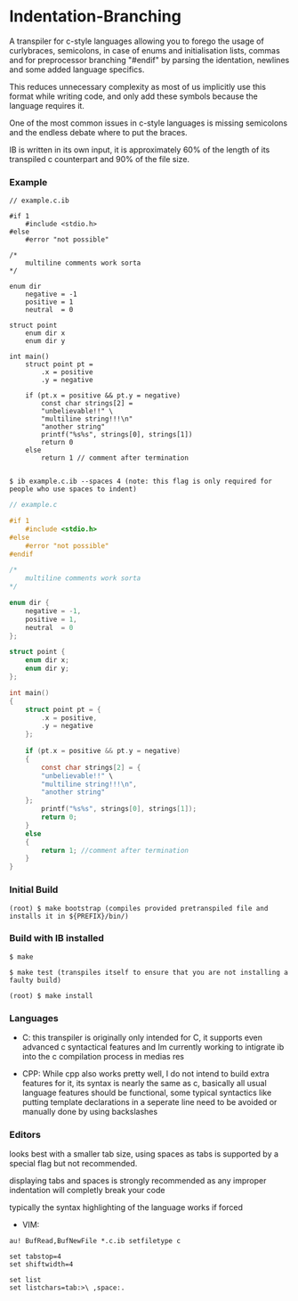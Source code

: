 # Indentation-Branching

A transpiler for c-style languages allowing you to forego the usage of curlybraces, semicolons, in case of enums and initialisation lists, commas and for preprocessor branching "#endif" by parsing the identation, newlines and some added language specifics.

This reduces unnecessary complexity as most of us implicitly use this format while writing code, and only add these symbols because the language requires it.

One of the most common issues in c-style languages is missing semicolons and the endless debate where to put the braces.

IB is written in its own input, it is approximately 60% of the length of its transpiled c counterpart and 90% of the file size.

### Example

```
// example.c.ib

#if 1
    #include <stdio.h>
#else
    #error "not possible"

/*
    multiline comments work sorta
*/

enum dir
    negative = -1
    positive = 1
    neutral  = 0

struct point
    enum dir x
    enum dir y

int main()
    struct point pt =
        .x = positive
        .y = negative
    
    if (pt.x = positive && pt.y = negative)
    	const char strings[2] =
		"unbelievable!!" \
		"multiline string!!!\n"
		"another string"
        printf("%s%s", strings[0], strings[1])
        return 0
    else
        return 1 // comment after termination
		
```

```
$ ib example.c.ib --spaces 4 (note: this flag is only required for people who use spaces to indent)
```

```c
// example.c

#if 1
    #include <stdio.h>
#else
    #error "not possible"
#endif

/*
    multiline comments work sorta
*/

enum dir {
    negative = -1,
    positive = 1,
    neutral  = 0
};

struct point {
    enum dir x;
    enum dir y;
};

int main()
{
    struct point pt = {
        .x = positive,
        .y = negative
    };
    
    if (pt.x = positive && pt.y = negative)
    {
        const char strings[2] = {
		"unbelievable!!" \
		"multiline string!!!\n",
		"another string"
	};
        printf("%s%s", strings[0], strings[1]);
        return 0;
    }
    else
    {
        return 1; //comment after termination
    }
}
```

### Initial Build
~~~
(root) $ make bootstrap (compiles provided pretranspiled file and installs it in ${PREFIX}/bin/)
~~~

### Build with IB installed

~~~
$ make

$ make test (transpiles itself to ensure that you are not installing a faulty build)

(root) $ make install
~~~

### Languages

- C:
this transpiler is originally only intended for C, it supports even advanced c syntactical features and Im currently working to intigrate ib into the c compilation process in medias res

- CPP:
While cpp also works pretty well, I do not intend to build extra features for it, its syntax is nearly the same as c, basically all usual language features should be functional, some typical syntactics like putting template declarations in a seperate line need to be avoided or manually done by using backslashes

### Editors

looks best with a smaller tab size, using spaces as tabs is supported by a special flag but not recommended.

displaying tabs and spaces is strongly recommended as any improper indentation will completly break your code

typically the syntax highlighting of the language works if forced

- VIM:
~~~
au! BufRead,BufNewFile *.c.ib setfiletype c

set tabstop=4
set shiftwidth=4

set list
set listchars=tab:>\ ,space:.
~~~
